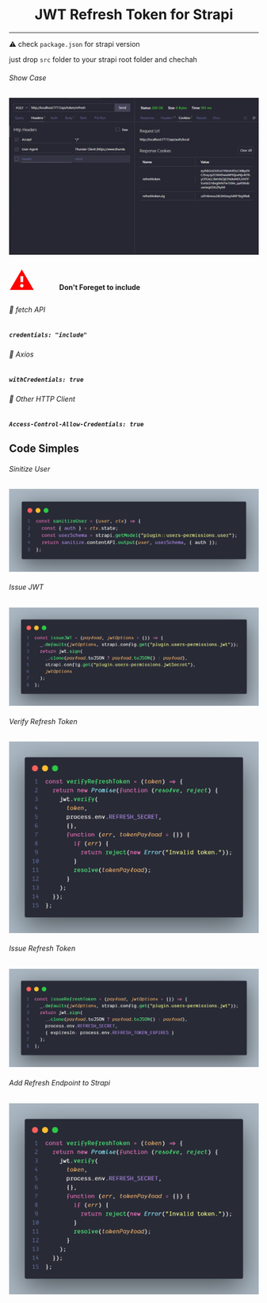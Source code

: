 <h1>
<center>
    JWT Refresh Token for Strapi
</center>
</h1>

***



⚠ check `package.json` for strapi version

just drop `src` folder to your strapi root folder and chechah


###### Show Case
![Sinitize User](imgs/test.gif)


<h4><span style="color: red;font-size: 50px;padding-right: 50px;">⚠</span>Don't Foreget to include </h4>


###### 🔰 fetch API
##### `credentials: "include"`

###### 🔰 Axios 
##### `withCredentials: true `

###### 🔰 Other HTTP Client 
##### `Access-Control-Allow-Credentials: true`


## Code Simples


###### Sinitize User
![Sinitize User](imgs/sanitizeUser.png)

###### Issue JWT
![Sinitize User](imgs/issueJWT.png)

###### Verify Refresh Token
![Sinitize User](imgs/verifyRefreshToken.png)



###### Issue Refresh Token
![Sinitize User](imgs/issueRefreshToken.png)

###### Add Refresh Endpoint to Strapi
![Sinitize User](imgs/verifyRefreshToken.png)




